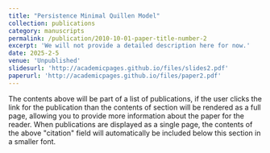 ```yaml
---
title: "Persistence Minimal Quillen Model"
collection: publications
category: manuscripts
permalink: /publication/2010-10-01-paper-title-number-2
excerpt: 'We will not provide a detailed description here for now.'
date: 2025-2-5
venue: 'Unpublished'
slidesurl: 'http://academicpages.github.io/files/slides2.pdf'
paperurl: 'http://academicpages.github.io/files/paper2.pdf'
---
```


The contents above will be part of a list of publications, if the user clicks the link for the publication than the contents of section will be rendered as a full page, allowing you to provide more information about the paper for the reader. When publications are displayed as a single page, the contents of the above "citation" field will automatically be included below this section in a smaller font.
